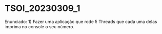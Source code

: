 # TSOI_20230309_1
  Enunciado:
    1) Fazer uma aplicação que rode 5 Threads que cada uma delas imprima no console o seu número.
